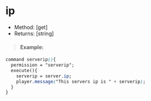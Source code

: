 # ip

* Method: \[get\]
* Returns: \[string\]

> #### Example:

```css
command serverip(){
  permission = "serverip";
  execute(){
    serverip = server.ip;
    player.message("This servers ip is " + serverip);
  }
}
```

